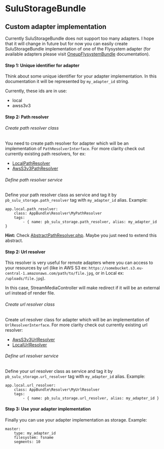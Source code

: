 # SuluStorageBundle

## Custom adapter implementation

Currently SuluStorageBundle does not support too many adapters. I hope that it will change in future but for now
you can easily create SuluStorageBundle implementation of one of the Flysystem adapter (for available adapters 
please visit [OneupFlysystemBundle](https://github.com/1up-lab/OneupFlysystemBundle/blob/master/Resources/doc/index.md) documentation).

#### Step 1: Unique identifier for adapter

Think about some unique identifier for your adapter implementation. In this documentation it will be represented by
`my_adapter_id` string. 

Currently, these ids are in use:
- local
- awss3v3

#### Step 2: Path resolver

###### Create path resolver class

You need to create path resolver for adapter which will be an implementation of `PathResolverInterface`.
For more clarity check out currently existing path resolvers, for ex:
- [LocalPathResolver](../../Resolver/LocalPathResolver.php)
- [AwsS3v3PathResolver](../../Resolver/AwsS3v3PathResolver.php)

###### Define path resolver service

Define your path resolver class as service and tag it by `pb_sulu_storage.path_resolver` tag
with `my_adapter_id` alias. Example:

```
app.local.path_resolver:
    class: AppBundle\Resolver\MyPathResolver
    tags:
        - { name: pb_sulu_storage.path_resolver, alias: my_adapter_id }
```

**Hint:** Check [AbstractPathResolver.php](../../Resolver/AbstractPathResolver.php).
Maybe you just need to extend this abstract.

#### Step 2: Url resolver

This resolver is very useful for remote adapters where you can access
to your resources by url (like in AWS S3 ex: `https://somebucket.s3.eu-central-1.amazonaws.com/path/to/file.jpg`,
or in Local ex: `/uploads/file.jpg`).

In this case, StreamMediaController will make redirect if it will be an external url instead of render file.

###### Create url resolver class

Create url resolver class for adapter which will be an implementation of `UrlResolverInterface`.
For more clarity check out currently existing url resolver:
- [AwsS3v3UrlResolver](../../Resolver/AwsS3v3UrlResolver.php)
- [LocalUrlResolver](../../Resolver/LocalUrlResolver.php)

###### Define url resolver service

Define your url resolver class as service and tag it by `pb_sulu_storage.url_resolver` tag 
with `my_adapter_id` alias. Example:

```
app.local.url_resolver:
    class: AppBundle\Resolver\MyUrlResolver
    tags:
        - { name: pb_sulu_storage.url_resolver, alias: my_adapter_id }
```

#### Step 3: Use your adapter implementation

Finally you can use your adapter implementation as storage. Example:

```
master:
    type: my_adapter_id
    filesystem: fsname
    segments: 10
```
